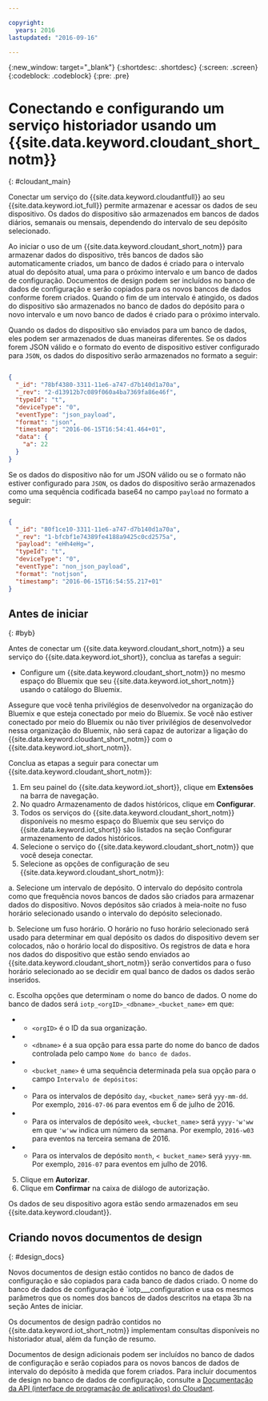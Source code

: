 ```yaml
---

copyright:
  years: 2016
lastupdated: "2016-09-16"

---
```


{:new_window: target="\_blank"}
{:shortdesc: .shortdesc}
{:screen: .screen}
{:codeblock: .codeblock}
{:pre: .pre}

# Conectando e configurando um serviço historiador usando um {{site.data.keyword.cloudant_short_notm}}  
{: #cloudant_main}

Conectar um serviço do {{site.data.keyword.cloudantfull}} ao seu {{site.data.keyword.iot_full}} permite armazenar e acessar os dados de seu dispositivo. Os dados do dispositivo são armazenados em bancos de dados diários, semanais ou mensais, dependendo do intervalo de seu depósito selecionado.

Ao iniciar o uso de um {{site.data.keyword.cloudant_short_notm}} para armazenar dados do dispositivo, três bancos de dados são automaticamente criados, um banco de dados é criado para o intervalo atual do depósito atual, uma para o próximo intervalo e um banco de dados de configuração. Documentos de design podem ser incluídos no banco de dados de configuração e serão copiados para os novos bancos de dados conforme forem criados. Quando o fim de um intervalo é atingido, os dados do dispositivo são armazenados no banco de dados do depósito para o novo intervalo e um novo banco de dados é criado para o próximo intervalo.

Quando os dados do dispositivo são enviados para um banco de dados, eles podem ser armazenados de duas maneiras diferentes. Se os dados forem JSON válido e o formato do evento de dispositivo estiver configurado para `JSON`, os dados do dispositivo serão armazenados no formato a seguir:

```json

{
  "_id": "78bf4380-3311-11e6-a747-d7b140d1a70a",
  "_rev": "2-d13912b7c089f060a4ba7369fa86e46f",
  "typeId": "t",
  "deviceType": "0",
  "eventType": "json_payload",
  "format": "json",
  "timestamp": "2016-06-15T16:54:41.464+01",
  "data": {
    "a": 22
  }
}

```

Se os dados do dispositivo não for um JSON válido ou se o formato não estiver configurado para `JSON`, os dados do dispositivo serão armazenados como uma sequência codificada base64 no campo `payload` no formato a seguir:

```json

{
  "_id": "80f1ce10-3311-11e6-a747-d7b140d1a70a",
  "_rev": "1-bfcbf1e74389fe4188a9425c0cd2575a",
  "payload": "eHh4eHg=",
  "typeId": "t",
  "deviceType": "0",
  "eventType": "non_json_payload",
  "format": "notjson",
  "timestamp": "2016-06-15T16:54:55.217+01"
}

```

## Antes de iniciar  
{: #byb}

Antes de conectar um {{site.data.keyword.cloudant_short_notm}} a seu serviço do {{site.data.keyword.iot_short}}, conclua as tarefas a seguir:

- Configure um {{site.data.keyword.cloudant_short_notm}} no mesmo espaço do Bluemix que seu {{site.data.keyword.iot_short_notm}} usando o catálogo do Bluemix.

Assegure que você tenha privilégios de desenvolvedor na organização do Bluemix e que esteja conectado por meio do Bluemix. Se você não estiver conectado por meio do Bluemix ou não tiver privilégios de desenvolvedor nessa organização do Bluemix, não será capaz de autorizar a ligação do {{site.data.keyword.cloudant_short_notm}} com o {{site.data.keyword.iot_short_notm}}.

Conclua as etapas a seguir para conectar um {{site.data.keyword.cloudant_short_notm}}:

1. Em seu painel do {{site.data.keyword.iot_short}}, clique em **Extensões** na barra de navegação.
2. No quadro Armazenamento de dados históricos, clique em **Configurar**.
2. Todos os serviços do {{site.data.keyword.cloudant_short_notm}} disponíveis no mesmo espaço do Bluemix que seu serviço do {{site.data.keyword.iot_short}} são listados na seção Configurar armazenamento de dados históricos.
3. Selecione o serviço do {{site.data.keyword.cloudant_short_notm}} que você deseja conectar.
4. Selecione as opções de configuração de seu {{site.data.keyword.cloudant_short_notm}}:

  a. Selecione um intervalo de depósito. O intervalo do depósito controla como que frequência novos bancos de dados são criados para armazenar dados do dispositivo. Novos depósitos são criados à meia-noite no fuso horário selecionado usando o intervalo do depósito selecionado.

  b. Selecione um fuso horário. O horário no fuso horário selecionado será usado para determinar em qual depósito os dados do dispositivo devem ser colocados, não o horário local do dispositivo. Os registros de data e hora nos dados do dispositivo que estão sendo enviados ao {{site.data.keyword.cloudant_short_notm}} serão convertidos para o fuso horário selecionado ao se decidir em qual banco de dados os dados serão inseridos.

  c. Escolha opções que determinam o nome do banco de dados. O nome do banco de dados será `iotp_<orgID>_<dbname>_<bucket_name>` em que:

 +  * `<orgID>` é o ID da sua organização.
 +  * `<dbname>` é a sua opção para essa parte do nome do banco de dados controlada pelo campo `Nome do banco de dados`.
 +  * `<bucket_name>` é uma sequência determinada pela sua opção para o campo `Intervalo de depósitos`:
 +    * Para os intervalos de depósito `day`, `<bucket_name>` será `yyy-mm-dd`.  Por exemplo, `2016-07-06` para eventos em 6 de julho de 2016.
 +    * Para os intervalos de depósito `week`, `<bucket_name>` será `yyyy-'w'ww` em que `'w'ww` indica um número da semana.  Por exemplo, `2016-w03` para eventos na terceira semana de 2016.
 +    * Para os intervalos de depósito `month`, `< bucket_name>` será `yyyy-mm`.  Por exemplo, `2016-07` para eventos em julho de 2016.

5. Clique em **Autorizar**.
6. Clique em **Confirmar** na caixa de diálogo de autorização.

Os dados de seu dispositivo agora estão sendo armazenados em seu {{site.data.keyword.cloudant}}.

## Criando novos documentos de design  
{: #design_docs}

Novos documentos de design estão contidos no banco de dados de configuração e são copiados para cada banco de dados criado. O nome do banco de dados de configuração é `iotp_<orgid>_<choice>_configuration
e usa os mesmos parâmetros que os nomes dos bancos de dados descritos na etapa 3b na seção Antes de iniciar.

Os documentos de design padrão contidos no {{site.data.keyword.iot_short_notm}} implementam consultas disponíveis no historiador atual, além da função de resumo.

Documentos de design adicionais podem ser incluídos no banco de dados de configuração e serão copiados para os novos bancos de dados de intervalo do depósito à medida que forem criados. Para incluir documentos de design no banco de dados de configuração, consulte a [Documentação da API (interface de programação de aplicativos) do Cloudant](https://docs.cloudant.com/document.html).

<!--  # Related links
{: #rellinks}
* [Querying your {{site.data.keyword.cloudant_short_notm}}](link) -->
